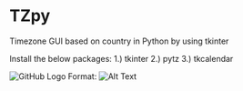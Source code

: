 # TZpy
Timezone GUI based on country in Python by using tkinter

Install the below packages:
1.) tkinter
2.) pytz
3.) tkcalendar

![GitHub Logo](/images/logo.png)
Format: ![Alt Text](url)
